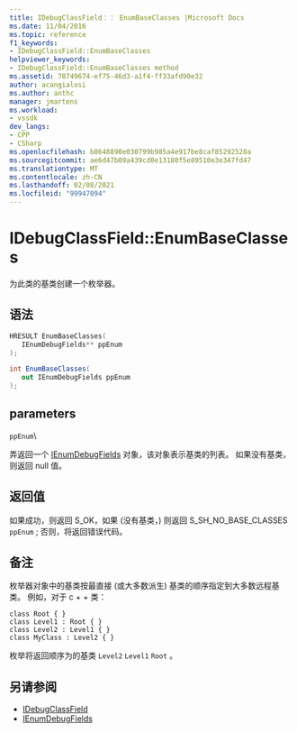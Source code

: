 ```yaml
---
title: IDebugClassField：： EnumBaseClasses |Microsoft Docs
ms.date: 11/04/2016
ms.topic: reference
f1_keywords:
- IDebugClassField::EnumBaseClasses
helpviewer_keywords:
- IDebugClassField::EnumBaseClasses method
ms.assetid: 78749674-ef75-46d3-a1f4-ff33afd90e32
author: acangialosi
ms.author: anthc
manager: jmartens
ms.workload:
- vssdk
dev_langs:
- CPP
- CSharp
ms.openlocfilehash: b8648890e030799b985a4e917be8caf85292528a
ms.sourcegitcommit: ae6d47b09a439cd0e13180f5e89510e3e347fd47
ms.translationtype: MT
ms.contentlocale: zh-CN
ms.lasthandoff: 02/08/2021
ms.locfileid: "99947094"
---
```

# <a name="idebugclassfieldenumbaseclasses"></a>IDebugClassField::EnumBaseClasses
为此类的基类创建一个枚举器。

## <a name="syntax"></a>语法

```cpp
HRESULT EnumBaseClasses( 
   IEnumDebugFields** ppEnum
);
```

```csharp
int EnumBaseClasses(
   out IEnumDebugFields ppEnum
);
```

## <a name="parameters"></a>parameters
`ppEnum`\

弄返回一个 [IEnumDebugFields](../../../extensibility/debugger/reference/ienumdebugfields.md) 对象，该对象表示基类的列表。 如果没有基类，则返回 null 值。

## <a name="return-value"></a>返回值
 如果成功，则返回 S_OK，如果 (没有基类，) 则返回 S_SH_NO_BASE_CLASSES `ppEnum` ; 否则，将返回错误代码。

## <a name="remarks"></a>备注
 枚举器对象中的基类按最直接 (或大多数派生) 基类的顺序指定到大多数远程基类。 例如，对于 c + + 类：

```
class Root { }
class Level1 : Root { }
class Level2 : Level1 { }
class MyClass : Level2 { }
```

 枚举将返回顺序为的基类 `Level2` `Level1` `Root` 。

## <a name="see-also"></a>另请参阅
- [IDebugClassField](../../../extensibility/debugger/reference/idebugclassfield.md)
- [IEnumDebugFields](../../../extensibility/debugger/reference/ienumdebugfields.md)
